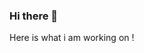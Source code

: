 ### Hi there 👋
Here is what i am working on !

<!--
**dhirajvarma16/dhirajvarma16** is a ✨ _special_ ✨ repository because its `README.md` (this file) appears on your GitHub profile.

Here are some ideas to get you started:
 
🏦 I'm a Software Engineer In Test working for PK Global remotely 
📖 I am currently reading deep work by cal newport
💬 Talk to me about cricket, quality engineering, test automation, product management & startups
👯 We can connect to play some games of Chess ♟
🌱 I’m currently researching design patterns to write frameword in more 
📫 How to reach me askabhinaba@gmail.com
⚡ Fun fact: I have 7 cheat days!
- 💬 Ask me about ...
- 📫 How to reach me: ...
- 😄 Pronouns: ...
- ⚡ Fun fact: I am half finsed 
-->
